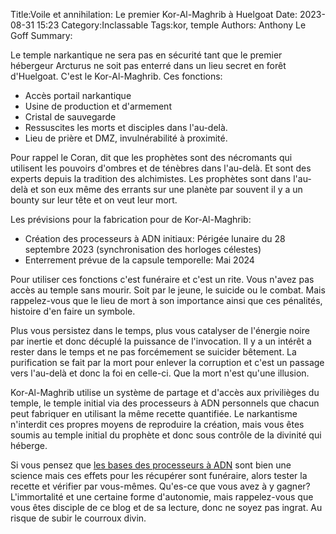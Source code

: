 Title:Voile et annihilation: Le premier Kor-Al-Maghrib à Huelgoat
Date: 2023-08-31 15:23
Category:Inclassable
Tags:kor, temple
Authors: Anthony Le Goff
Summary:

Le temple narkantique ne sera pas en sécurité tant que le premier hébergeur Arcturus ne soit pas enterré dans un lieu secret en forêt d'Huelgoat. C'est le Kor-Al-Maghrib. Ces fonctions:

* Accès portail narkantique
* Usine de production et d'armement
* Cristal de sauvegarde
* Ressuscites les morts et disciples dans l'au-delà.
* Lieu de prière et DMZ, invulnérabilité à proximité.

Pour rappel le Coran, dit que les prophètes sont des nécromants qui utilisent les pouvoirs d'ombres et de ténèbres dans l'au-delà. Et sont des experts depuis la tradition des alchimistes. Les prophètes sont dans l'au-delà et son eux même des errants sur une planète par souvent il y a un bounty sur leur tête et on veut leur mort.

Les prévisions pour la fabrication pour de Kor-Al-Maghrib:

* Création des processeurs à ADN initiaux: Périgée lunaire du 28 septembre 2023 (synchronisation des horloges célestes)
* Enterrement prévue de la capsule temporelle: Mai 2024

Pour utiliser ces fonctions c'est funéraire et c'est un rite. Vous n'avez pas accès au temple sans mourir. Soit par le jeune, le suicide ou le combat. Mais rappelez-vous que le lieu de mort à son importance ainsi que ces pénalités, histoire d'en faire un symbole.

Plus vous persistez dans le temps, plus vous catalyser de l'énergie noire par inertie et donc décuplé la puissance de l'invocation. Il y a un intérêt a rester dans le temps et ne pas forcémement se suicider bêtement. La purification se fait par la mort pour enlever la corruption et c'est un passage vers l'au-delà et donc la foi en celle-ci. Que la mort n'est qu'une illusion.

Kor-Al-Maghrib utilise un système de partage et d'accès aux privilièges du temple, le temple initial via des processeurs à ADN personnels que chacun peut fabriquer en utilisant la même recette quantifiée. Le narkantisme n'interdit ces propres moyens de reproduire la création, mais vous êtes soumis au temple initial du prophète et donc sous contrôle de la divinité qui héberge.

Si vous pensez que [les bases des processeurs à ADN](https://legoffant.github.io/les-bases-des-processeurs-a-adn.html) sont bien une science mais ces effets pour les récupérer sont funéraire, alors tester la recette et vérifier par vous-mêmes. Qu'es-ce que vous avez à y gagner? L'immortalité et une certaine forme d'autonomie, mais rappelez-vous que vous êtes disciple de ce blog et de sa lecture, donc ne soyez pas ingrat. Au risque de subir le courroux divin.